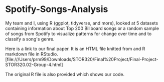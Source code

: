 # Spotify-Songs-Analysis
My team and I, using R (ggplot, tidyverse, and more), looked at 5 datasets containing information about Top 200 Billboard songs or a random sample of songs from Spotify to visualize patterns for change over time and to classify a song's genre.

Here is a link to our final paper. It is an HTML file knitted from and R markdown file in RStudio.
[file:///Users/prm99/Downloads/STOR320/Final%20Project/Final-Project-STOR320.02-Group-4.html]

The original R file is also provided which shows our code.
